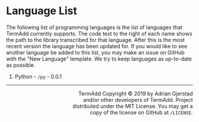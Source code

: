 # Language List

The following list of programming languages is the list of languages that
TermAdd currently supports. The code text to the right of each name shows the
path to the library transcribed for that language. After this is the most recent
version the language has been updated for. If you would like to see another
language be added to this list, you may make an issue on GitHub with the
"New Language" template. We try to keep languages as up-to-date as possible.

1. Python - `/py` - 0.0.1

---

<div align='right' style='width: 70%; margin-left: 30%;'>
  TermAdd Copyright &copy; 2019 by Adrian Gjerstad and/or other developers of
  TermAdd. Project distributed under the MIT License. You may get a copy of the
  license on GitHub at <code>/LICENSE</code>.
</div>
